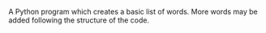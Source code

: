 A Python program which creates a basic list of words. More words may be added following the structure of the code. 
